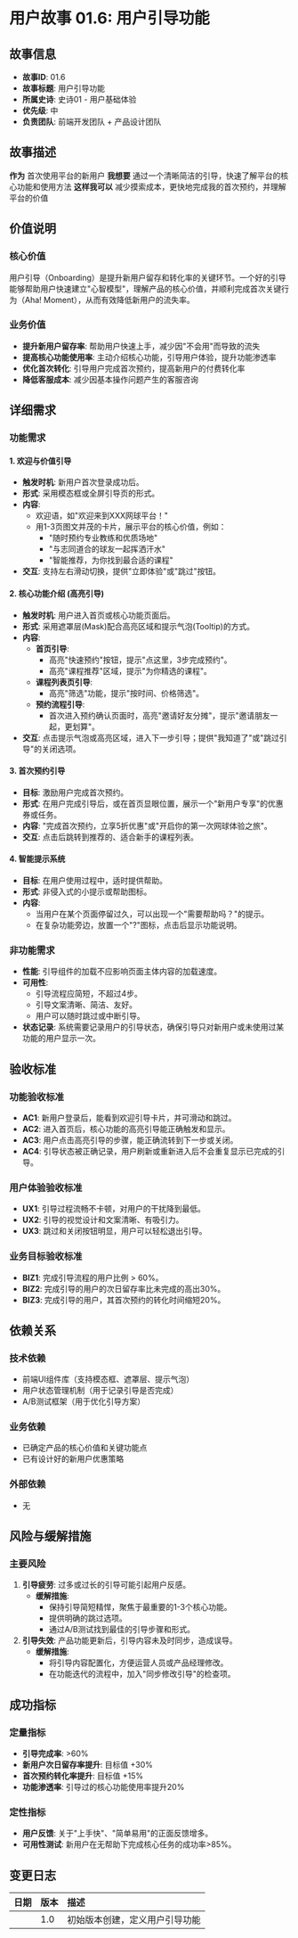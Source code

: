# 用户故事 01.6: 用户引导功能

## 故事信息
- **故事ID**: 01.6
- **故事标题**: 用户引导功能
- **所属史诗**: 史诗01 - 用户基础体验
- **优先级**: 中
- **负责团队**: 前端开发团队 + 产品设计团队

## 故事描述

**作为** 首次使用平台的新用户
**我想要** 通过一个清晰简洁的引导，快速了解平台的核心功能和使用方法
**这样我可以** 减少摸索成本，更快地完成我的首次预约，并理解平台的价值

## 价值说明

### 核心价值
用户引导（Onboarding）是提升新用户留存和转化率的关键环节。一个好的引导能够帮助用户快速建立"心智模型"，理解产品的核心价值，并顺利完成首次关键行为（Aha! Moment），从而有效降低新用户的流失率。

### 业务价值
- **提升新用户留存率**: 帮助用户快速上手，减少因"不会用"而导致的流失
- **提高核心功能使用率**: 主动介绍核心功能，引导用户体验，提升功能渗透率
- **优化首次转化**: 引导用户完成首次预约，提高新用户的付费转化率
- **降低客服成本**: 减少因基本操作问题产生的客服咨询

## 详细需求

### 功能需求

#### 1. 欢迎与价值引导
- **触发时机**: 新用户首次登录成功后。
- **形式**: 采用模态框或全屏引导页的形式。
- **内容**:
    - 欢迎语，如"欢迎来到XXX网球平台！"
    - 用1-3页图文并茂的卡片，展示平台的核心价值，例如：
        - "随时预约专业教练和优质场地"
        - "与志同道合的球友一起挥洒汗水"
        - "智能推荐，为你找到最合适的课程"
- **交互**: 支持左右滑动切换，提供"立即体验"或"跳过"按钮。

#### 2. 核心功能介绍 (高亮引导)
- **触发时机**: 用户进入首页或核心功能页面后。
- **形式**: 采用遮罩层(Mask)配合高亮区域和提示气泡(Tooltip)的方式。
- **内容**:
    - **首页引导**:
        - 高亮"快速预约"按钮，提示"点这里，3步完成预约"。
        - 高亮"课程推荐"区域，提示"为你精选的课程"。
    - **课程列表页引导**:
        - 高亮"筛选"功能，提示"按时间、价格筛选"。
    - **预约流程引导**:
        - 首次进入预约确认页面时，高亮"邀请好友分摊"，提示"邀请朋友一起，更划算"。
- **交互**: 点击提示气泡或高亮区域，进入下一步引导；提供"我知道了"或"跳过引导"的关闭选项。

#### 3. 首次预约引导
- **目标**: 激励用户完成首次预约。
- **形式**: 在用户完成引导后，或在首页显眼位置，展示一个"新用户专享"的优惠券或任务。
- **内容**: "完成首次预约，立享5折优惠"或"开启你的第一次网球体验之旅"。
- **交互**: 点击后跳转到推荐的、适合新手的课程列表。

#### 4. 智能提示系统
- **目标**: 在用户使用过程中，适时提供帮助。
- **形式**: 非侵入式的小提示或帮助图标。
- **内容**:
    - 当用户在某个页面停留过久，可以出现一个"需要帮助吗？"的提示。
    - 在复杂功能旁边，放置一个"?"图标，点击后显示功能说明。

### 非功能需求
- **性能**: 引导组件的加载不应影响页面主体内容的加载速度。
- **可用性**:
    - 引导流程应简短，不超过4步。
    - 引导文案清晰、简洁、友好。
    - 用户可以随时跳过或中断引导。
- **状态记录**: 系统需要记录用户的引导状态，确保引导只对新用户或未使用过某功能的用户显示一次。

## 验收标准

### 功能验收标准
- **AC1**: 新用户登录后，能看到欢迎引导卡片，并可滑动和跳过。
- **AC2**: 进入首页后，核心功能的高亮引导能正确触发和显示。
- **AC3**: 用户点击高亮引导的步骤，能正确流转到下一步或关闭。
- **AC4**: 引导状态被正确记录，用户刷新或重新进入后不会重复显示已完成的引导。

### 用户体验验收标准
- **UX1**: 引导过程流畅不卡顿，对用户的干扰降到最低。
- **UX2**: 引导的视觉设计和文案清晰、有吸引力。
- **UX3**: 跳过和关闭按钮明显，用户可以轻松退出引导。

### 业务目标验收标准
- **BIZ1**: 完成引导流程的用户比例 > 60%。
- **BIZ2**: 完成引导的用户的次日留存率比未完成的高出30%。
- **BIZ3**: 完成引导的用户，其首次预约的转化时间缩短20%。

## 依赖关系

### 技术依赖
- 前端UI组件库（支持模态框、遮罩层、提示气泡）
- 用户状态管理机制（用于记录引导是否完成）
- A/B测试框架（用于优化引导方案）

### 业务依赖
- 已确定产品的核心价值和关键功能点
- 已有设计好的新用户优惠策略

### 外部依赖
- 无

## 风险与缓解措施

### 主要风险
1. **引导疲劳**: 过多或过长的引导可能引起用户反感。
   - **缓解措施**:
       - 保持引导简短精悍，聚焦于最重要的1-3个核心功能。
       - 提供明确的跳过选项。
       - 通过A/B测试找到最佳的引导步骤和形式。
2. **引导失效**: 产品功能更新后，引导内容未及时同步，造成误导。
   - **缓解措施**:
       - 将引导内容配置化，方便运营人员或产品经理修改。
       - 在功能迭代的流程中，加入"同步修改引导"的检查项。

## 成功指标

### 定量指标
- **引导完成率**: >60%
- **新用户次日留存率提升**: 目标值 +30%
- **首次预约转化率提升**: 目标值 +15%
- **功能渗透率**: 引导过的核心功能使用率提升20%

### 定性指标
- **用户反馈**: 关于"上手快"、"简单易用"的正面反馈增多。
- **可用性测试**: 新用户在无帮助下完成核心任务的成功率>85%。

## 变更日志

| 日期 | 版本 | 描述 |
| :--- | :--- | :---------- |
|      | 1.0  | 初始版本创建，定义用户引导功能 | 